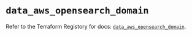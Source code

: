 # `data_aws_opensearch_domain`

Refer to the Terraform Registory for docs: [`data_aws_opensearch_domain`](https://registry.terraform.io/providers/hashicorp/aws/5.13.0/docs/data-sources/opensearch_domain).
